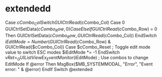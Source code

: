 # extendedd
Case $cCombo_Col Switch GUICtrlRead($cCombo_Col) Case 0 GUICtrlSetData($cCombo_Row, 0) Case Else If GUICtrlRead($cCombo_Row) = 0 Then GUICtrlSetData($cCombo_Row, GUICtrlRead($cCombo_Col))  EndSwitch  $iEditMode = Number(GUICtrlRead($cCombo_Row) &amp; GUICtrlRead($cCombo_Col))  Case $cCombo_Reset   ; Toggle edit mode value to switch ESC modes   $iEditMode *= -1     EndSwitch      $vRet = _GUIListViewEx_EventMonitor($iEditMode) ; Use combos to change EditMode     If @error Then         MsgBox($MB_SYSTEMMODAL, "Error", "Event error: " &amp; @error)     EndIf     Switch @extended
